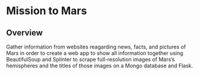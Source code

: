 # Mission to Mars

## Overview

Gather information from websites reagarding news, facts, and pictures of Mars in order to create a web app to show all information together using BeautifulSoup and Splinter to scrape full-resolution images of Mars’s hemispheres and the titles of those images on a Mongo database and Flask.
